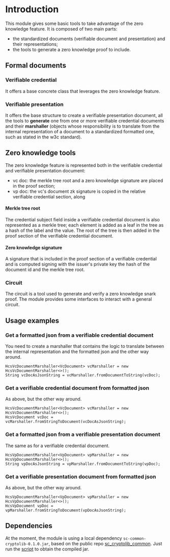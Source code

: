 # Introduction
This module gives some basic tools to take advantage of the zero knowledge feature.
It is composed of two main parts:
- the standardized documents (verifiable document and presentation) and their representations;
- the tools to generate a zero knowledge proof to include.

## Formal documents
### Verifiable credential
It offers a base concrete class that leverages the zero knowledge feature.

### Verifiable presentation
It offers the base structure to create a verifiable presentation document, all the tools to **generate** one from one or more verifiable credential documents and their **marshaller** (objects whose responsibility is to translate from the internal representation of a document to a standardized formatted one, such as stated in the w3c standard).

## Zero knowledge tools
The zero knowledge feature is represented both in the verifiable credential and verifiable presentation document:
- vc doc: the merkle tree root and a zero knowledge signature are placed in the proof section;
- vp doc: the vc's document zk signature is copied in the relative verifiable credential section, along

#### Merkle tree root
The credential subject field inside a verifiable credential document is also represented as a merkle tree; each element is added as a leaf in the tree
as a hash of the label and the value. The root of the tree is then added in the proof section of the verifiable credential document. 

#### Zero knowledge signature
A signature that is included in the proof section of a verifiable credential and is computed signing with the issuer's private key
the hash of the document id and the merkle tree root.

### Circuit
The circuit is a tool used to generate and verify a zero knowledge snark proof. The module provides some interfaces
to interact with a general circuit.

## Usage examples
### Get a formatted json from a verifiable credential document 
You need to create a marshaller that contains the logic to translate between the internal representation and 
the formatted json and the other way around.
```
HcsVcDocumentMarshaller<VcDocument> vcMarshaller = new HcsVcDocumentMarshaller<>(); 
String vcDocAsJsonString = vcMarshaller.fromDocumentToString(vcDoc);
```

### Get a verifiable credential document from formatted json
As above, but the other way around.
```
HcsVcDocumentMarshaller<VcDocument> vcMarshaller = new HcsVcDocumentMarshaller<>(); 
HcsVcDocument vcDoc = vcMarshaller.fromStringToDocument(vcDocAsJsonString);
```

### Get a formatted json from a verifiable presentation document
The same as for a verifiable credential document.
```
HcsVpDocumentMarshaller<VpDocument> vpMarshaller = new HcsVpDocumentMarshaller<>(); 
String vpDocAsJsonString = vpMarshaller.fromDocumentToString(vpDoc);
```

### Get a verifiable presentation document from formatted json
As above, but the other way around.
```
HcsVpDocumentMarshaller<VpDocument> vpMarshaller = new HcsVpDocumentMarshaller<>(); 
HcsVpDocument vpDoc = vpMarshaller.fromStringToDocument(vpDocAsJsonString);
``` 

## Dependencies
At the moment, the module is using a local dependency `sc-common-cryptolib-0.1.0.jar`, based on the 
public repo [sc_cryptolib_common](https://github.com/HorizenOfficial/sc_cryptolib_common). 
Just run the [script](https://github.com/HorizenOfficial/sc_cryptolib_common/blob/master/build/build_jar_tweedle.sh) to obtain the compiled jar. 